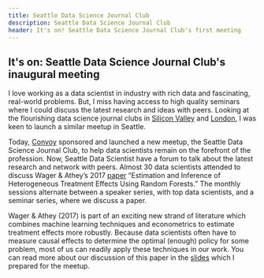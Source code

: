 ```yaml
---
title: Seattle Data Science Journal Club
description: Seattle Data Science Journal Club
header: It's on! Seattle Data Science Journal Club's first meeting
---
```


##  It's on: Seattle Data Science Journal Club's inaugural meeting


I love working as a data scientist in industry with rich data and fascinating, real-world 
problems.  But, I miss having access to high quality seminars where I could
discuss the latest research and ideas with peers. 
Looking at the flourishing data science journal clubs in
[Silicon Valley](https://www.meetup.com/Silicon-Valley-Data-Science-Journal-Club/?_cookie-check=8JqBejiS8KtzrbG6)
and [London](https://www.meetup.com/London-Data-Science-Journal-Club/),
I was keen to launch a similar meetup in Seattle.

Today, [Convoy](https://convoy.com/) sponsored and launched a new meetup, the
Seattle Data Science Journal Club, to help data scientists remain on the forefront of the
profession.  Now, Seattle Data Scientist have a forum to talk about the latest
research and network with peers. 
Almost 30 data scientists attended to discuss Wager & Athey’s 2017
[paper](https://arxiv.org/abs/1510.04342)
“Estimation and Inference of Heterogeneous Treatment Effects Using Random
Forests.”  The monthly sessions alternate between a speaker series, with top
data scientists, and a seminar series, where we discuss a paper.


Wager & Athey (2017) is part of an exciting new strand of literature which
combines machine learning techniques and econometrics to estimate treatment
effects more robustly. Because data scientists often have to measure causal
effects to determine the optimal (enough) policy for some problem, most of us
can readily apply these techniques in our work. You can read more about our
discussion of this paper in the [slides](http://benjaminskrainka.com/talks/M1_WagerAthey.pdf)
which I prepared for the meetup.

